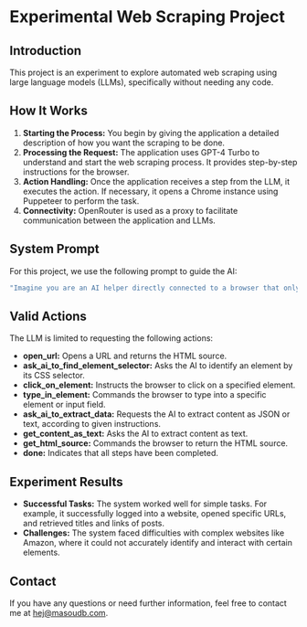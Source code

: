 # Experimental Web Scraping Project

## Introduction
This project is an experiment to explore automated web scraping using large language models (LLMs), specifically without needing any code.

## How It Works
1. **Starting the Process:** You begin by giving the application a detailed description of how you want the scraping to be done.
2. **Processing the Request:** The application uses GPT-4 Turbo to understand and start the web scraping process. It provides step-by-step instructions for the browser.
3. **Action Handling:** Once the application receives a step from the LLM, it executes the action. If necessary, it opens a Chrome instance using Puppeteer to perform the task.
4. **Connectivity:** OpenRouter is used as a proxy to facilitate communication between the application and LLMs.

## System Prompt
For this project, we use the following prompt to guide the AI:
```go
"Imagine you are an AI helper directly connected to a browser that only understands JSON commands in a command line interface. Your job is to retrieve information from websites, complete specific tasks, and collect data. Start by fully understanding the instructions. Plan each step carefully. Based on the instructions for the current step, prepare and send a detailed JSON command to the browser, following the example provided. Once completed, the browser will ask for the next step. Ensure every command you send for subsequent steps is clear and detailed."
```

## Valid Actions
The LLM is limited to requesting the following actions:
- **open_url:** Opens a URL and returns the HTML source.
- **ask_ai_to_find_element_selector:** Asks the AI to identify an element by its CSS selector.
- **click_on_element:** Instructs the browser to click on a specified element.
- **type_in_element:** Commands the browser to type into a specific element or input field.
- **ask_ai_to_extract_data:** Requests the AI to extract content as JSON or text, according to given instructions.
- **get_content_as_text:** Asks the AI to extract content as text.
- **get_html_source:** Commands the browser to return the HTML source.
- **done:** Indicates that all steps have been completed.

## Experiment Results
- **Successful Tasks:** The system worked well for simple tasks. For example, it successfully logged into a website, opened specific URLs, and retrieved titles and links of posts.
- **Challenges:** The system faced difficulties with complex websites like Amazon, where it could not accurately identify and interact with certain elements.

## Contact
If you have any questions or need further information, feel free to contact me at hej@masoudb.com.